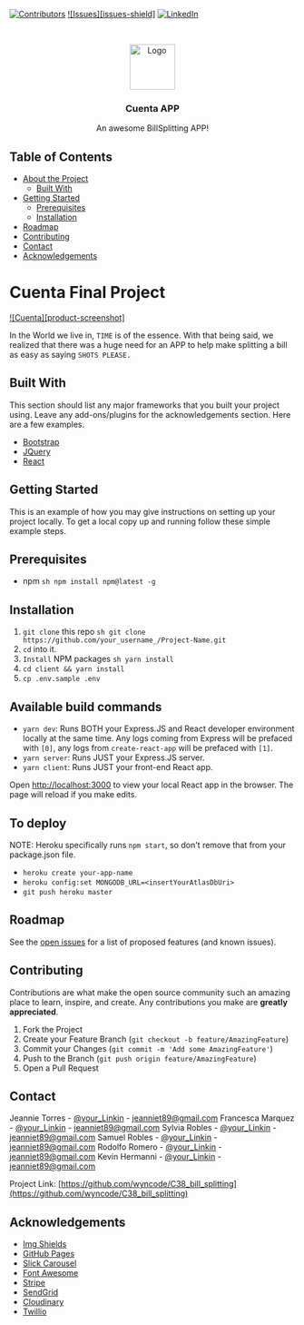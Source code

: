<!-- PROJECT SHIELDS -->
<!--
*** I'm using markdown "reference style" links for readability.
*** Reference links are enclosed in brackets [ ] instead of parentheses ( ).
*** See the bottom of this document for the declaration of the reference variables
-->
[![Contributors][contributors-shield]][contributors-url]
[![Issues][issues-shield]][issues-url]
[![LinkedIn][linkedin-shield]][linkedin-url]

<!-- PROJECT LOGO -->
<br />
<p align="center">
  <a href=https://github.com/wyncode/C38_bill_splitting">
    <img src="https://res.cloudinary.com/jeanniet89/image/upload/v1598822858/Cuenta%20App/Cuenta_shield_yis559.png" alt="Logo" width="80" height="80">
  </a>

  <h3 align="center">Cuenta APP</h3>

  <p align="center">
    An awesome BillSplitting APP!
  </p>
</p>

<!-- TABLE OF CONTENTS -->
## Table of Contents

* [About the Project](#about-the-project)
  * [Built With](#built-with)
* [Getting Started](#getting-started)
  * [Prerequisites](#prerequisites)
  * [Installation](#installation)
* [Roadmap](#roadmap)
* [Contributing](#contributing)
* [Contact](#contact)
* [Acknowledgements](#acknowledgements)

<!-- ABOUT THE PROJECT -->
# Cuenta Final Project

[![Cuenta][product-screenshot]](https://cuenta-final-app.herokuapp.com/ )

In the World we live in, `TIME` is of the essence. With that being said, we realized that there was a huge need for an APP to help make splitting a bill as easy as saying `SHOTS PLEASE.` 

## Built With
This section should list any major frameworks that you built your project using. Leave any add-ons/plugins for the acknowledgements section. Here are a few examples.
* [Bootstrap](https://getbootstrap.com)
* [JQuery](https://jquery.com)
* [React](https://react.com)

<!-- GETTING STARTED -->
## Getting Started

This is an example of how you may give instructions on setting up your project locally.
To get a local copy up and running follow these simple example steps.

## Prerequisites

* npm
``sh
npm install npm@latest -g
``

## Installation

1. `git clone` this repo
``sh
git clone https://github.com/your_username_/Project-Name.git
``
2. `cd` into it.
3. `Install` NPM packages
``sh
yarn install
``
4. `cd client && yarn install`
5. `cp .env.sample .env`

## Available build commands

- `yarn dev`: Runs BOTH your Express.JS and React developer environment locally at the same time. Any logs coming from Express will be prefaced with `[0]`, any logs from `create-react-app` will be prefaced with `[1]`.
- `yarn server`: Runs JUST your Express.JS server.
- `yarn client`: Runs JUST your front-end React app.

Open [http://localhost:3000](http://localhost:3000) to view your local React app in the browser. The page will reload if you make edits.

## To deploy

NOTE: Heroku specifically runs `npm start`, so don't remove that from your package.json file.

- `heroku create your-app-name`
- `heroku config:set MONGODB_URL=<insertYourAtlasDbUri>`
- `git push heroku master`

<!-- ROADMAP -->
## Roadmap

See the [open issues](https://github.com/othneildrew/Best-README-Template/issues) for a list of proposed features (and known issues).

<!-- CONTRIBUTING -->
## Contributing

Contributions are what make the open source community such an amazing place to learn, inspire, and create. 
Any contributions you make are **greatly appreciated**.

1. Fork the Project
2. Create your Feature Branch (`git checkout -b feature/AmazingFeature`)
3. Commit your Changes (`git commit -m 'Add some AmazingFeature'`)
4. Push to the Branch (`git push origin feature/AmazingFeature`)
5. Open a Pull Request

<!-- CONTACT -->
## Contact

Jeannie Torres - [@your_Linkin](https://linkedin.com/in/jeannie-torres-6628bb96/) - jeanniet89@gmail.com
Francesca Marquez - [@your_Linkin](https://twitter.com/your_username) - jeanniet89@gmail.com
Sylvia Robles - [@your_Linkin](https://twitter.com/your_username) - jeanniet89@gmail.com
Samuel Robles - [@your_Linkin](https://twitter.com/your_username) - jeanniet89@gmail.com
Rodolfo Romero - [@your_Linkin](https://twitter.com/your_username) - jeanniet89@gmail.com
Kevin Hermanni - [@your_Linkin](https://twitter.com/your_username) - jeanniet89@gmail.com

Project Link: [https://github.com/wyncode/C38_bill_splitting](https://github.com/wyncode/C38_bill_splitting)

<!-- ACKNOWLEDGEMENTS -->
## Acknowledgements

* [Img Shields](https://shields.io)
* [GitHub Pages](https://pages.github.com)
* [Slick Carousel](https://kenwheeler.github.io/slick)
* [Font Awesome](https://fontawesome.com)
* [Stripe](https://stripe.com/)
* [SendGrid](https://sendgrid.com/)
* [Cloudinary](https://cloudinary.com/)
* [Twillio](https://www.twilio.com/messaging)

<!-- MARKDOWN LINKS & IMAGES -->
[contributors-shield]: https://img.shields.io/github/contributors/wyncode/C38_bill_splitting.svg?style=flat-square
[contributors-url]: https://github.com/wyncode/C38_bill_splitting/graphs/contributors
[linkedin-shield]: https://img.shields.io/badge/-LinkedIn-black.svg?style=flat-square&logo=linkedin&colorB=555
[linkedin-url]: https://linkedin.com/in/jeannie-torres-6628bb96/
[issues-url]: https://github.com/wyncode/C38_bill_splitting/issues